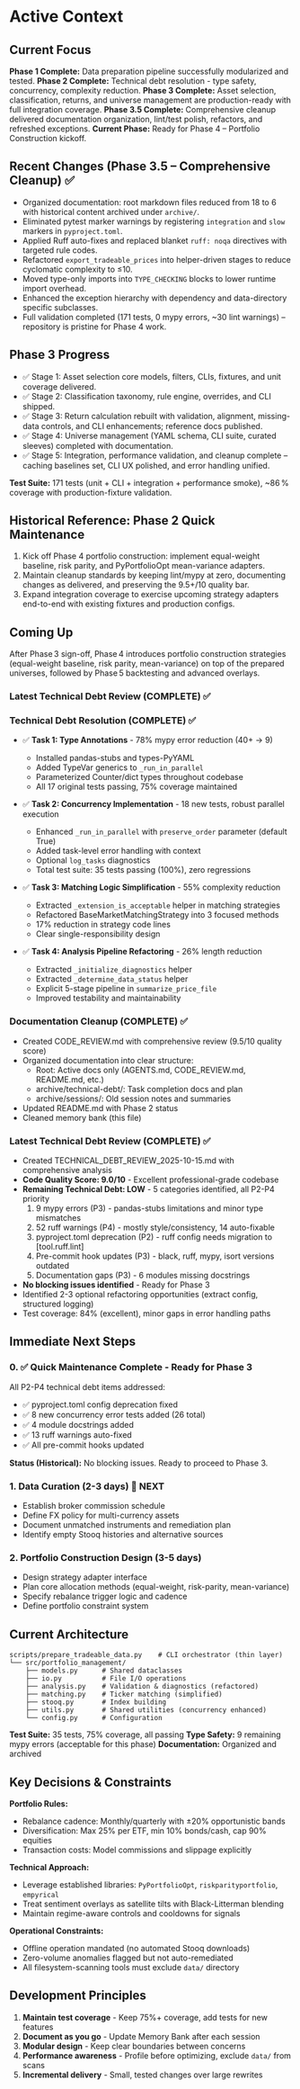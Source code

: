 # Active Context

## Current Focus

**Phase 1 Complete:** Data preparation pipeline successfully modularized and tested.
**Phase 2 Complete:** Technical debt resolution - type safety, concurrency, complexity reduction.
**Phase 3 Complete:** Asset selection, classification, returns, and universe management are production-ready with full integration coverage.
**Phase 3.5 Complete:** Comprehensive cleanup delivered documentation organization, lint/test polish, refactors, and refreshed exceptions.
**Current Phase:** Ready for Phase 4 – Portfolio Construction kickoff.

## Recent Changes (Phase 3.5 – Comprehensive Cleanup) ✅

- Organized documentation: root markdown files reduced from 18 to 6 with historical content archived under `archive/`.
- Eliminated pytest marker warnings by registering `integration` and `slow` markers in `pyproject.toml`.
- Applied Ruff auto-fixes and replaced blanket `ruff: noqa` directives with targeted rule codes.
- Refactored `export_tradeable_prices` into helper-driven stages to reduce cyclomatic complexity to ≤10.
- Moved type-only imports into `TYPE_CHECKING` blocks to lower runtime import overhead.
- Enhanced the exception hierarchy with dependency and data-directory specific subclasses.
- Full validation completed (171 tests, 0 mypy errors, ~30 lint warnings) – repository is pristine for Phase 4 work.

## Phase 3 Progress

- ✅ Stage 1: Asset selection core models, filters, CLIs, fixtures, and unit coverage delivered.
- ✅ Stage 2: Classification taxonomy, rule engine, overrides, and CLI shipped.
- ✅ Stage 3: Return calculation rebuilt with validation, alignment, missing-data controls, and CLI enhancements; reference docs published.
- ✅ Stage 4: Universe management (YAML schema, CLI suite, curated sleeves) completed with documentation.
- ✅ Stage 5: Integration, performance validation, and cleanup complete – caching baselines set, CLI UX polished, and error handling unified.

**Test Suite:** 171 tests (unit + CLI + integration + performance smoke), ~86 % coverage with production-fixture validation.

## Historical Reference: Phase 2 Quick Maintenance

1. Kick off Phase 4 portfolio construction: implement equal-weight baseline, risk parity, and PyPortfolioOpt mean-variance adapters.
1. Maintain cleanup standards by keeping lint/mypy at zero, documenting changes as delivered, and preserving the 9.5+/10 quality bar.
1. Expand integration coverage to exercise upcoming strategy adapters end-to-end with existing fixtures and production configs.

## Coming Up

After Phase 3 sign-off, Phase 4 introduces portfolio construction strategies (equal-weight baseline, risk parity, mean-variance) on top of the prepared universes, followed by Phase 5 backtesting and advanced overlays.

### Latest Technical Debt Review (COMPLETE) ✅

### Technical Debt Resolution (COMPLETE) ✅

- ✅ **Task 1: Type Annotations** - 78% mypy error reduction (40+ → 9)

  - Installed pandas-stubs and types-PyYAML
  - Added TypeVar generics to `_run_in_parallel`
  - Parameterized Counter/dict types throughout codebase
  - All 17 original tests passing, 75% coverage maintained

- ✅ **Task 2: Concurrency Implementation** - 18 new tests, robust parallel execution

  - Enhanced `_run_in_parallel` with `preserve_order` parameter (default True)
  - Added task-level error handling with context
  - Optional `log_tasks` diagnostics
  - Total test suite: 35 tests passing (100%), zero regressions

- ✅ **Task 3: Matching Logic Simplification** - 55% complexity reduction

  - Extracted `_extension_is_acceptable` helper in matching strategies
  - Refactored BaseMarketMatchingStrategy into 3 focused methods
  - 17% reduction in strategy code lines
  - Clear single-responsibility design

- ✅ **Task 4: Analysis Pipeline Refactoring** - 26% length reduction

  - Extracted `_initialize_diagnostics` helper
  - Extracted `_determine_data_status` helper
  - Explicit 5-stage pipeline in `summarize_price_file`
  - Improved testability and maintainability

### Documentation Cleanup (COMPLETE) ✅

- Created CODE_REVIEW.md with comprehensive review (9.5/10 quality score)
- Organized documentation into clear structure:
  - Root: Active docs only (AGENTS.md, CODE_REVIEW.md, README.md, etc.)
  - archive/technical-debt/: Task completion docs and plan
  - archive/sessions/: Old session notes and summaries
- Updated README.md with Phase 2 status
- Cleaned memory bank (this file)

### Latest Technical Debt Review (COMPLETE) ✅

- Created TECHNICAL_DEBT_REVIEW_2025-10-15.md with comprehensive analysis
- **Code Quality Score: 9.0/10** - Excellent professional-grade codebase
- **Remaining Technical Debt: LOW** - 5 categories identified, all P2-P4 priority
  1. 9 mypy errors (P3) - pandas-stubs limitations and minor type mismatches
  1. 52 ruff warnings (P4) - mostly style/consistency, 14 auto-fixable
  1. pyproject.toml deprecation (P2) - ruff config needs migration to \[tool.ruff.lint\]
  1. Pre-commit hook updates (P3) - black, ruff, mypy, isort versions outdated
  1. Documentation gaps (P3) - 6 modules missing docstrings
- **No blocking issues identified** - Ready for Phase 3
- Identified 2-3 optional refactoring opportunities (extract config, structured logging)
- Test coverage: 84% (excellent), minor gaps in error handling paths

## Immediate Next Steps

### 0. ✅ Quick Maintenance Complete - Ready for Phase 3

All P2-P4 technical debt items addressed:

- ✅ pyproject.toml config deprecation fixed
- ✅ 8 new concurrency error tests added (26 total)
- ✅ 4 module docstrings added
- ✅ 13 ruff warnings auto-fixed
- ✅ All pre-commit hooks updated

**Status (Historical):** No blocking issues. Ready to proceed to Phase 3.

### 1. Data Curation (2-3 days) 🎯 NEXT

- Establish broker commission schedule
- Define FX policy for multi-currency assets
- Document unmatched instruments and remediation plan
- Identify empty Stooq histories and alternative sources

### 2. Portfolio Construction Design (3-5 days)

- Design strategy adapter interface
- Plan core allocation methods (equal-weight, risk-parity, mean-variance)
- Specify rebalance trigger logic and cadence
- Define portfolio constraint system

## Current Architecture

```
scripts/prepare_tradeable_data.py    # CLI orchestrator (thin layer)
└── src/portfolio_management/
    ├── models.py      # Shared dataclasses
    ├── io.py          # File I/O operations
    ├── analysis.py    # Validation & diagnostics (refactored)
    ├── matching.py    # Ticker matching (simplified)
    ├── stooq.py       # Index building
    ├── utils.py       # Shared utilities (concurrency enhanced)
    └── config.py      # Configuration
```

**Test Suite:** 35 tests, 75% coverage, all passing
**Type Safety:** 9 remaining mypy errors (acceptable for this phase)
**Documentation:** Organized and archived

## Key Decisions & Constraints

**Portfolio Rules:**

- Rebalance cadence: Monthly/quarterly with ±20% opportunistic bands
- Diversification: Max 25% per ETF, min 10% bonds/cash, cap 90% equities
- Transaction costs: Model commissions and slippage explicitly

**Technical Approach:**

- Leverage established libraries: `PyPortfolioOpt`, `riskparityportfolio`, `empyrical`
- Treat sentiment overlays as satellite tilts with Black-Litterman blending
- Maintain regime-aware controls and cooldowns for signals

**Operational Constraints:**

- Offline operation mandated (no automated Stooq downloads)
- Zero-volume anomalies flagged but not auto-remediated
- All filesystem-scanning tools must exclude `data/` directory

## Development Principles

1. **Maintain test coverage** - Keep 75%+ coverage, add tests for new features
1. **Document as you go** - Update Memory Bank after each session
1. **Modular design** - Keep clear boundaries between concerns
1. **Performance awareness** - Profile before optimizing, exclude `data/` from scans
1. **Incremental delivery** - Small, tested changes over large rewrites
